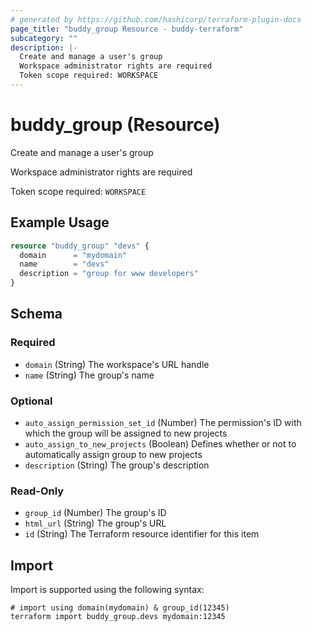```yaml
---
# generated by https://github.com/hashicorp/terraform-plugin-docs
page_title: "buddy_group Resource - buddy-terraform"
subcategory: ""
description: |-
  Create and manage a user's group
  Workspace administrator rights are required
  Token scope required: WORKSPACE
---
```


# buddy_group (Resource)

Create and manage a user's group

Workspace administrator rights are required

Token scope required: `WORKSPACE`

## Example Usage

```terraform
resource "buddy_group" "devs" {
  domain      = "mydomain"
  name        = "devs"
  description = "group for www developers"
}
```

<!-- schema generated by tfplugindocs -->
## Schema

### Required

- `domain` (String) The workspace's URL handle
- `name` (String) The group's name

### Optional

- `auto_assign_permission_set_id` (Number) The permission's ID with which the group will be assigned to new projects
- `auto_assign_to_new_projects` (Boolean) Defines whether or not to automatically assign group to new projects
- `description` (String) The group's description

### Read-Only

- `group_id` (Number) The group's ID
- `html_url` (String) The group's URL
- `id` (String) The Terraform resource identifier for this item

## Import

Import is supported using the following syntax:

```shell
# import using domain(mydomain) & group_id(12345)
terraform import buddy_group.devs mydomain:12345
```
